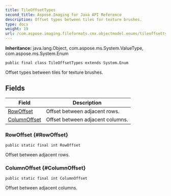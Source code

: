 ```yaml
---
title: TileOffsetTypes
second_title: Aspose.Imaging for Java API Reference
description: Offset types between tiles for texture brushes.
type: docs
weight: 19
url: /com.aspose.imaging.fileformats.cmx.objectmodel.enums/tileoffsettypes/
---
```

**Inheritance:**
java.lang.Object, com.aspose.ms.System.ValueType, com.aspose.ms.System.Enum
```
public final class TileOffsetTypes extends System.Enum
```

Offset types between tiles for texture brushes.
## Fields

| Field | Description |
| --- | --- |
| [RowOffset](#RowOffset) | Offset between adjacent rows. |
| [ColumnOffset](#ColumnOffset) | Offset between adjacent columns. |
### RowOffset {#RowOffset}
```
public static final int RowOffset
```


Offset between adjacent rows.

### ColumnOffset {#ColumnOffset}
```
public static final int ColumnOffset
```


Offset between adjacent columns.

